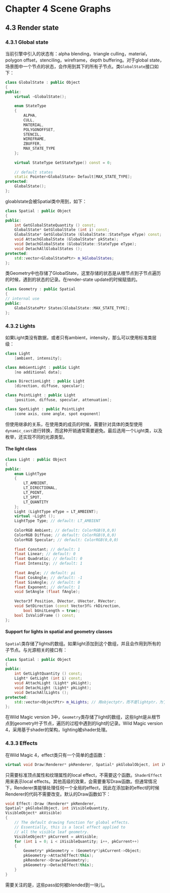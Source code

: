 # Chapter 4 Scene Graphs

## 4.3 Render state

### 4.3.1 Global state

当前引擎中引入的状态有：alpha blending，triangle culling，material，polygon offset，stenciling，wireframe，depth buffering。对于global state，场景图中一个节点的状态，会作用到其下的所有子节点。类`GlobalState`接口如下：

```c++
class GlobalState : public Object
{
public:
    virtual ~GlobalState();
    
    enum StateType
    {
        ALPHA,
        CULL,
        MATERIAL,
        POLYGONOFFSET,
        STENCIL,
        WIREFRAME,
        ZBUFFER,
        MAX_STATE_TYPE
    };
    
    virtual StateType GetStateType() const = 0;
    
    // default states
    static Pointer<GlobalState> Default[MAX_STATE_TYPE];
protected:
    GlobalState();
};
```

gloablstate会被Spatial类中用到，如下：

```c++
class Spatial : public Object
{
public:
    int GetGlobalStateQuantity () const;
    GlobalState* GetGlobalState (int i) const;
    GlobalState* GetGlobalState (GlobalState::StateType eType) const;
    void AttachGlobalState (GlobalState* pkState);
    void DetachGlobalState (GlobalState::StateType eType);
    void DetachAllGlobalStates ();
protected:
	std::vector<GlobalStatePtr> m_kGlobalStates;
};
```

类Geometry中也存储了GlobalState，这里存储的状态是从根节点到子节点遍历的时候，遇到的状态的记录。在render-state update的时候赋值的。

```c++
class Geometry : public Spatial
{
// internal use
public:
    GlobalStatePtr States[GlobalState::MAX_STATE_TYPE];
};
```

### 4.3.2 Lights

如果Light类没有数据，或者只有ambient，intensity，那么可以使用标准类层级：

```c++
class Light
    [ambient, intensity];

class AmbientLight : public Light
    [no additional data];

class DirectionLight : public Light
    [direction, diffuse, specular];

class PointLight : public Light
    [position, diffuse, specular, attenuation];

class SpotLight : public PointLight
    [cone axis, cone angle, spot exponent]
```

但使用继承的关系，在使用类的成员的时候，需要针对具体的类型使用`dynamic_cast`进行转换，而这种开销通常需要避免。最后选用一个Light类，以及枚举，还实现不同的光源类型。

#### The light class

```c++
class Light : public Object
{
public:
    enum LightType
    {
        LT_AMBIENT,
        LT_DIRECTIONAL,
        LT_POINT,
        LT_SPOT,
        LT_QUANTITY
    };
    Light (LightType eType = LT_AMBIENT);
    virtual ~Light ();
    LightType Type; // default: LT_AMBIENT
    
    ColorRGB Ambient; // default: ColorRGB(0,0,0)
    ColorRGB Diffuse; // default: ColorRGB(0,0,0)
    ColorRGB Specular; // default: ColorRGB(0,0,0)
    
    float Constant; // default: 1
    float Linear; // default: 0
    float Quadratic; // default: 0
    float Intensity; // default: 1
    
    float Angle; // default: pi
    float CosAngle; // default: -1
    float SinAngle; // default: 0
    float Exponent; // default: 1
    void SetAngle (float fAngle);
    
    Vector3f Position, DVector, UVector, RVector;
    void SetDirection (const Vector3f& rkDirection,
   		bool bUnitLength = true);
    bool IsValidFrame () const;
};
```

#### Support for lights in spatial and geometry classes

`Spatial`类存储了lights的数组。如果light添加到这个数组，并且会作用到所有的子节点。与光源相关的接口有：

```c++
class Spatial : public Object
{
public:
    int GetLightQuantity () const;
    Light* GetLight (int i) const;
    void AttachLight (Light* pkLight);
    void DetachLight (Light* pkLight);
    void DetachAllLights ();
protected:
    std::vector<ObjectPtr> m_kLights; // 用objectptr，而不是lightptr，为了避免循环依赖问题
};
```

在Wild Magic version 3中，`Geometry`类存储了light的数组，这些light是从根节点到geometry叶子节点，遍历的过程中遇到的light的记录。Wild Magic version 4，采用基于shader的架构，lighting被shader处理。

### 4.3.3 Effects

在Wild Magic 4，effect类只有一个简单的虚函数：

```c++
virtual void Draw(Renderer* pkRenderer, Spatial* pkGlobalObject, int iVisibleQuantity, VisibleObject* akVisible);
```

只需要标准顶点属性和纹理属性的local effect，不需要这个函数。`ShaderEffect`用来表示local effects。其他高级的效果，会需要重写Draw函数。但通常情况下，Renderer类能够处理任何一个全局的effect，因此在添加新的effect的时候Renderer的代码不需要改变。默认的Draw函数如下：

```c++
void Effect::Draw (Renderer* pkRenderer,
Spatial* pkGlobalObject, int iVisibleQuantity,
VisibleObject* akVisible)
{
    // The default drawing function for global effects.
    // Essentially, this is a local effect applied to
    // all the visible leaf geometry.
    VisibleObject* pkCurrent = akVisible;
    for (int i = 0; i < iVisibleQuantity; i++, pkCurrent++)
    {
        Geometry* pkGeometry = (Geometry*)pkCurrent->Object;
        pkGeometry->AttachEffect(this);
        pkRenderer->Draw(pkGeometry);
        pkGeometry->DetachEffect(this);
	} 
}
```

需要关注的是，这些pass如何被blended到一块儿。